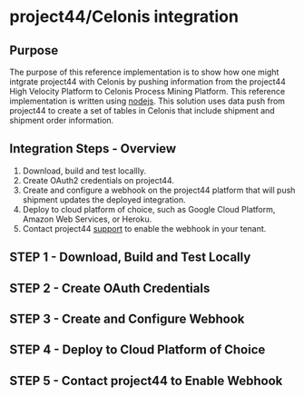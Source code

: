 # project44/Celonis integration

## Purpose
The purpose of this reference implementation is to show how one might intgrate project44 with Celonis by pushing information from the project44 High Velocity Platform to Celonis Process Mining Platform. This reference implementation is written using [nodejs](https://nodejs.org/en). This solution uses data push from project44 to create a set of tables in Celonis that include shipment and shipment order information.

## Integration Steps - Overview
1. Download, build and test locallly.
2. Create OAuth2 credentials on project44.
3. Create and configure a webhook on the project44 platform that will push shipment updates the deployed integration.
4. Deploy to cloud platform of choice, such as Google Cloud Platform, Amazon Web Services, or Heroku.
5. Contact project44 [support](mailto:support@project44.com) to enable the webhook in your tenant.

## STEP 1 - Download, Build and Test Locally

## STEP 2 - Create OAuth Credentials

## STEP 3 - Create and Configure Webhook

## STEP 4 - Deploy to Cloud Platform of Choice

## STEP 5 - Contact project44 to Enable Webhook


